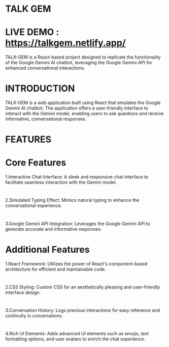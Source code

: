 # TALK GEM
# LIVE DEMO : https://talkgem.netlify.app/
TALK-GEM is a React-based project designed to replicate the functionality of the Google Gemini AI chatbot, leveraging the Google Gemini API for enhanced conversational interactions.
# INTRODUCTION
TALK-GEM is a web application built using React that emulates the Google Gemini AI chatbot. The application offers a user-friendly interface to interact with the Gemini model, enabling users to ask questions and receive informative, conversational responses.
# FEATURES
# Core Features 
1.Interactive Chat Interface: A sleek and responsive chat interface to facilitate seamless interaction with the Gemini model.
#
2.Simulated Typing Effect: Mimics natural typing to enhance the conversational experience.
#
3.Google Gemini API Integration: Leverages the Google Gemini API to generate accurate and informative responses.
# Additional Features 
1.React Framework: Utilizes the power of React's component-based architecture for efficient and maintainable code.
#
2.CSS Styling: Custom CSS for an aesthetically pleasing and user-friendly interface design.
#
3.Conversation History: Logs previous interactions for easy reference and continuity in conversations.
#
4.Rich UI Elements: Adds advanced UI elements such as emojis, text formatting options, and user avatars to enrich the chat experience.
